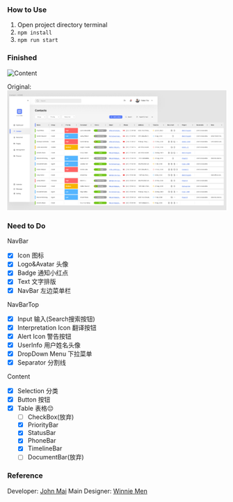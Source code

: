 ### How to Use
1. Open project directory terminal
2. `npm install`
3. `npm run start`

### Finished

![Content](./public/gif/CRMApp.gif)

Original:
![demo](./public/gif/demo.png)

### Need to Do

NavBar
- [x] Icon 图标
- [x] Logo&Avatar 头像
- [x] Badge 通知小红点
- [x] Text 文字排版
- [x] NavBar 左边菜单栏

NavBarTop
- [X] Input 输入(Search搜索按钮)
- [X] Interpretation Icon 翻译按钮
- [X] Alert Icon 警告按钮
- [X] UserInfo 用户姓名头像
- [X] DropDown Menu 下拉菜单
- [X] Separator 分割线

Content
- [X] Selection 分类
- [X] Button 按钮
- [X] Table 表格😔
    - [ ] CheckBox(放弃)
    - [X] PriorityBar
    - [X] StatusBar
    - [X] PhoneBar
    - [X] TimelineBar
    - [ ] DocumentBar(放弃)
    
### Reference
Developer: [John Mai](https://www.linkedin.com/in/johnmai1994/)
Main Designer: [Winnie Men](https://www.linkedin.com/in/wanyi-men/)
